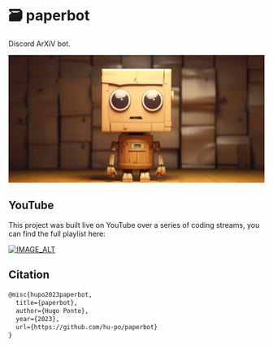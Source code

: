 # 🗃️ paperbot

Discord ArXiV bot.

![made with MidJourney](assets/bot.png)

## YouTube

This project was built live on YouTube over a series of coding streams, you can find the full playlist here:


[![IMAGE_ALT](https://img.youtube.com/vi/35o9vqviDlM/0.jpg)](https://www.youtube.com/playlist?list=PLwq2F0NejwX78mC07TqLUpcwZnJ_j_-os)

## Citation

```
@misc{hupo2023paperbot,
  title={paperbot},
  author={Hugo Ponte},
  year={2023},
  url={https://github.com/hu-po/paperbot}
}
```
